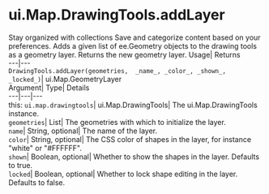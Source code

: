  
#  ui.Map.DrawingTools.addLayer 
Stay organized with collections  Save and categorize content based on your preferences. 
Adds a given list of ee.Geometry objects to the drawing tools as a geometry layer. 
Returns the new geometry layer.
Usage| Returns  
---|---  
`DrawingTools.addLayer(geometries,  _name_, _color_, _shown_, _locked_)`| ui.Map.GeometryLayer  
Argument| Type| Details  
---|---|---  
this: `ui.map.drawingtools`| ui.Map.DrawingTools| The ui.Map.DrawingTools instance.  
`geometries`| List| The geometries with which to initialize the layer.  
`name`| String, optional| The name of the layer.  
`color`| String, optional| The CSS color of shapes in the layer, for instance "white" or "#FFFFFF".  
`shown`| Boolean, optional| Whether to show the shapes in the layer. Defaults to true.  
`locked`| Boolean, optional| Whether to lock shape editing in the layer. Defaults to false.  
